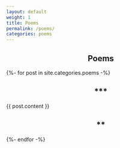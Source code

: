 ```yaml
---
layout: default
weight: 1
title: Poems
permalink: /poems/
categories: poems
---
```


<h2 style="text-align: center;">Poems</h2>
{%- for post in site.categories.poems -%}
  <h2 style="text-align: center;">***</h2>
  {{ post.content }}
  <h2 style="text-align: center;">**</h2>
{%- endfor -%}
